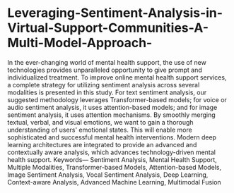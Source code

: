# Leveraging-Sentiment-Analysis-in-Virtual-Support-Communities-A-Multi-Model-Approach-
In the ever-changing world of mental health support, the use of new technologies provides unparalleled opportunity to give prompt and individualized treatment. To improve online mental health support services, a complete strategy for utilizing sentiment analysis across several modalities is presented in this study. For text sentiment analysis, our suggested methodology leverages Transformer-based models; for voice or audio sentiment analysis, it uses attention-based models; and for image sentiment analysis, it uses attention mechanisms. By smoothly merging textual, verbal, and visual emotions, we want to gain a thorough understanding of users' emotional states. This will enable more sophisticated and successful mental health interventions. Modern deep learning architectures are integrated to provide an advanced and contextually aware analysis, which advances technology-driven mental health support. 
Keywords— Sentiment Analysis, Mental Health Support, Multiple Modalities, Transformer-based Models, Attention-based Models, Image Sentiment Analysis, Vocal Sentiment Analysis, Deep Learning, Context-aware Analysis, Advanced Machine Learning, Multimodal Fusion
